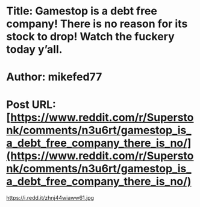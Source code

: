 # Title: Gamestop is a debt free company! There is no reason for its stock to drop! Watch the fuckery today y’all.
# Author: mikefed77
# Post URL: [https://www.reddit.com/r/Superstonk/comments/n3u6rt/gamestop_is_a_debt_free_company_there_is_no/](https://www.reddit.com/r/Superstonk/comments/n3u6rt/gamestop_is_a_debt_free_company_there_is_no/)


https://i.redd.it/zhnj44wiaww61.jpg